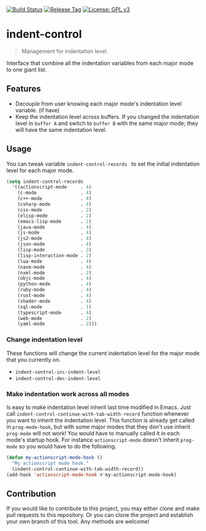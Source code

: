 [![Build Status](https://travis-ci.com/jcs-elpa/indent-control.svg?branch=master)](https://travis-ci.com/jcs-elpa/indent-control)
[![Release Tag](https://img.shields.io/github/v/release/jcs-elpa/indent-control.svg)](https://github.com/jcs-elpa/indent-control/releases/latest)
[![License: GPL v3](https://img.shields.io/badge/License-GPL%20v3-blue.svg)](https://www.gnu.org/licenses/gpl-3.0)

# indent-control
> Management for indentation level.

Interface that combine all the indentation variables from each major mode
to one giant list.

## Features

* Decouple from user knowing each major mode's indentation level variable. (if have)
* Keep the indentation level across buffers. If you changed the indentation level
in `buffer A` and switch to `buffer B` with the same major mode; they will have
the same indentation level.

## Usage

You can tweak variable `indent-control-records ` to set the initial
indentation level for each major mode.

```el
(setq indent-control-records
  '((actionscript-mode     . 4)
    (c-mode                . 4)
    (c++-mode              . 4)
    (csharp-mode           . 4)
    (css-mode              . 2)
    (elisp-mode            . 2)
    (emacs-lisp-mode       . 2)
    (java-mode             . 4)
    (js-mode               . 4)
    (js2-mode              . 4)
    (json-mode             . 4)
    (lisp-mode             . 2)
    (lisp-interaction-mode . 2)
    (lua-mode              . 4)
    (nasm-mode             . 4)
    (nxml-mode             . 2)
    (objc-mode             . 4)
    (python-mode           . 4)
    (ruby-mode             . 4)
    (rust-mode             . 4)
    (shader-mode           . 4)
    (sql-mode              . 1)
    (typescript-mode       . 4)
    (web-mode              . 2)
    (yaml-mode             . 2)))
```

### Change indentation level

These functions will change the current indentation level for the major mode
that you currently on.

* `indent-control-inc-indent-level`
* `indent-control-dec-indent-level`

### Make indentation work across all modes

Is easy to make indentation level inherit last time modified in Emacs. Just
call `indent-control-continue-with-tab-width-record` function whenever
you want to inherit the indentation level. This function is already get called
in `prog-mode-hook`, but with some major modes that they don't use inherit
`prog-mode` will not work! You would have to manually called it in each mode's
startup hook. For instance `actionscript-mode` doesn't inherit `prog-mode`
so you would have to do the following.

```el
(defun my-actionscript-mode-hook ()
  "My actionscript mode hook."
  (indent-control-continue-with-tab-width-record))
(add-hook 'actionscript-mode-hook #'my-actionscript-mode-hook)
```

## Contribution

If you would like to contribute to this project, you may either
clone and make pull requests to this repository. Or you can
clone the project and establish your own branch of this tool.
Any methods are welcome!
